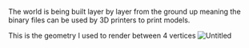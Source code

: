 The world is being built layer by layer from the ground up meaning the binary files can be used by 3D printers to print models.



This is the geometry I used to render between 4 vertices
![Untitled](https://github.com/Sevdat/UnityVerticesAI/assets/55320710/8e7072e9-cf49-449d-b915-4a547e4fd89f)
